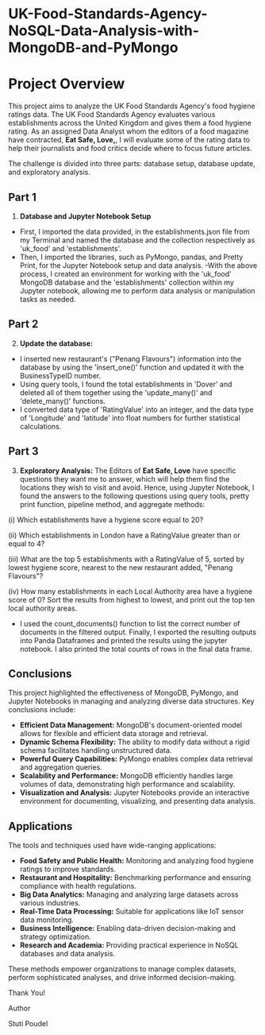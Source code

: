 # UK-Food-Standards-Agency-NoSQL-Data-Analysis-with-MongoDB-and-PyMongo

# Project Overview

This project aims to analyze the UK Food Standards Agency's food hygiene ratings data. The UK Food Standards Agency evaluates various establishments across the United Kingdom and gives them a food hygiene rating. As an assigned Data Analyst whom the editors of a food magazine have contracted, **Eat Safe, Love,**, I will evaluate some of the rating data to help their journalists and food critics decide where to focus future articles.

The challenge is divided into three parts: database setup, database update, and exploratory analysis.

## Part 1

1. **Database and Jupyter Notebook Setup**

- First, I imported the data provided, in the establishments.json file from my Terminal and named the database and the collection respectively as 'uk_food' and 'establishments'.
- Then, I imported the libraries, such as PyMongo, pandas, and Pretty Print, for the Jupyter Notebook setup and data analysis. 
-With the above process, I created an environment for working with the 'uk_food' MongoDB database and the 'establishments' collection within my Jupyter notebook, allowing me to perform data analysis or manipulation tasks as needed.

## Part 2

2. **Update the database:**

- I inserted new restaurant's ("Penang Flavours") information into the database by using the 'insert_one()' function and updated it with the BusinessTypeID number. 
- Using query tools, I found the total establishments in 'Dover' and deleted all of them together using the 'update_many()' and 'delete_many()' functions.
- I converted data type of 'RatingValue' into an integer, and the data type of 'Longitude' and 'latitude' into float numbers for further statistical calculations.

## Part 3

3. **Exploratory Analysis:**
The Editors of **Eat Safe, Love** have specific questions they want me to answer, which will help them find the locations they wish to visit and avoid. Hence, using Jupyter Notebook, I found the answers to the following questions using query tools, pretty print function, pipeline method, and aggregate methods:

(i) Which establishments have a hygiene score equal to 20?

(ii) Which establishments in London have a RatingValue greater than or equal to 4?

(iii) What are the top 5 establishments with a RatingValue of 5, sorted by lowest hygiene score, nearest to the new restaurant added, "Penang Flavours"?

(iv) How many establishments in each Local Authority area have a hygiene score of 0? Sort the results from highest to lowest, and print out the top ten local authority areas.

- I used the count_documents() function to list the correct number of documents in the filtered output.
Finally, I exported the resulting outputs into  Panda Dataframes and printed the results using the jupyter notebook. I also printed the total counts of rows in the final data frame.

## Conclusions
This project highlighted the effectiveness of MongoDB, PyMongo, and Jupyter Notebooks in managing and analyzing diverse data structures. Key conclusions include:

- **Efficient Data Management:** MongoDB's document-oriented model allows for flexible and efficient data storage and retrieval.
- **Dynamic Schema Flexibility:** The ability to modify data without a rigid schema facilitates handling unstructured data.
- **Powerful Query Capabilities:** PyMongo enables complex data retrieval and aggregation queries.
- **Scalability and Performance:** MongoDB efficiently handles large volumes of data, demonstrating high performance and scalability.
- **Visualization and Analysis:** Jupyter Notebooks provide an interactive environment for documenting, visualizing, and presenting data analysis.

## Applications
The tools and techniques used have wide-ranging applications:

- **Food Safety and Public Health:** Monitoring and analyzing food hygiene ratings to improve standards.
- **Restaurant and Hospitality:** Benchmarking performance and ensuring compliance with health regulations.
- **Big Data Analytics:** Managing and analyzing large datasets across various industries.
- **Real-Time Data Processing:** Suitable for applications like IoT sensor data monitoring.
- **Business Intelligence:** Enabling data-driven decision-making and strategy optimization.
- **Research and Academia:** Providing practical experience in NoSQL databases and data analysis.

These methods empower organizations to manage complex datasets, perform sophisticated analyses, and drive informed decision-making.

Thank You!

Author

Stuti Poudel
